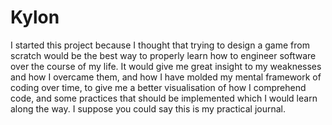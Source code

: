 # Kylon
I started this project because I thought that trying to design a game from scratch
would be the best way to properly learn how to engineer software over the course of
my life. It would give me great insight to my weaknesses and how I overcame them,
and how I have molded my mental framework of coding over time, to give me a better
visualisation of how I comprehend code, and some practices that should be implemented
which I would learn along the way. I suppose you could say this is my practical journal.

